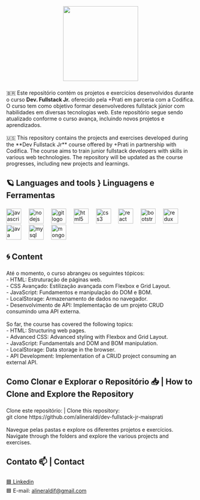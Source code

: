<div align="center">
  <img height="200" src="https://i.postimg.cc/nLsZGnx9/image.png"  />
</div>

###

<p align="left">🇧🇷 Este repositório contém os projetos e exercícios desenvolvidos durante o curso <b>Dev. Fullstack Jr.</b> oferecido pela +Prati em parceria com a Codifica. O curso tem como objetivo formar desenvolvedores fullstack júnior com habilidades em diversas tecnologias web. Este repositório segue sendo atualizado conforme o curso avança, incluindo novos projetos e aprendizados.<br><br>🇺🇸 This repository contains the projects and exercises developed during the **Dev Fullstack Jr** course offered by +Prati in partnership with Codifica. The course aims to train junior fullstack developers with skills in various web technologies. The repository will be updated as the course progresses, including new projects and learnings.</p>

###

<h2 align="left">🪐 Languages and tools } Linguagens e Ferramentas</h3>

###

<div align="left">
  <img src="https://cdn.jsdelivr.net/gh/devicons/devicon/icons/javascript/javascript-original.svg" height="40" alt="javascript logo"  />
  <img width="12" />
  <img src="https://cdn.jsdelivr.net/gh/devicons/devicon/icons/nodejs/nodejs-original.svg" height="40" alt="nodejs logo"  />
  <img width="12" />
  <img src="https://cdn.jsdelivr.net/gh/devicons/devicon/icons/git/git-original.svg" height="40" alt="git logo"  />
  <img width="12" />
  <img src="https://cdn.jsdelivr.net/gh/devicons/devicon/icons/html5/html5-original.svg" height="40" alt="html5 logo"  />
  <img width="12" />
  <img src="https://cdn.jsdelivr.net/gh/devicons/devicon/icons/css3/css3-original.svg" height="40" alt="css3 logo"  />
  <img width="12" />
  <img src="https://cdn.jsdelivr.net/gh/devicons/devicon/icons/react/react-original.svg" height="40" alt="react logo"  />
  <img width="12" />
  <img src="https://cdn.jsdelivr.net/gh/devicons/devicon/icons/bootstrap/bootstrap-original.svg" height="40" alt="bootstrap logo"  />
  <img width="12" />
  <img src="https://cdn.jsdelivr.net/gh/devicons/devicon/icons/redux/redux-original.svg" height="40" alt="redux logo"  />
  <img width="12" />
  <img src="https://cdn.jsdelivr.net/gh/devicons/devicon/icons/java/java-original.svg" height="40" alt="java logo"  />
  <img width="12" />
  <img src="https://cdn.jsdelivr.net/gh/devicons/devicon/icons/mysql/mysql-original.svg" height="40" alt="mysql logo"  />
  <img width="12" />
  <img src="https://cdn.jsdelivr.net/gh/devicons/devicon/icons/mongodb/mongodb-original.svg" height="40" alt="mongodb logo"  />
</div>

###

<h2 align="left">🌀 Content</h3>

###

<p align="left">Até o momento, o curso abrangeu os seguintes tópicos:<br>- HTML: Estruturação de páginas web.<br>- CSS Avançado: Estilização avançada com Flexbox e Grid Layout.<br>- JavaScript: Fundamentos e manipulação do DOM e BOM.<br>- LocalStorage: Armazenamento de dados no navegador.<br>- Desenvolvimento de API: Implementação de um projeto CRUD consumindo uma API externa.<br><br>So far, the course has covered the following topics:<br>- HTML: Structuring web pages.<br>- Advanced CSS: Advanced styling with Flexbox and Grid Layout.<br>- JavaScript: Fundamentals and DOM and BOM manipulation.<br>- LocalStorage: Data storage in the browser.<br>- API Development: Implementation of a CRUD project consuming an external API.</p>

###

<h2 align="left">Como Clonar e Explorar o Repositório 📥 | How to Clone and Explore the Repository</h2>

###

<p align="left">Clone este repositório: | Clone this repository:<br>git clone https://github.com/alineraldi/dev-fullstack-jr-maisprati<br><br>Navegue pelas pastas e explore os diferentes projetos e exercícios.<br>Navigate through the folders and explore the various projects and exercises.</p>

###

<h2 align="left">Contato 📫 | Contact</h2>

###

[🟦 Linkedin](https://www.linkedin.com/in/aline-raldi/)  
🟦 E-mail: [alineraldif@gmail.com](mailto:alineraldif@gmail.com)
